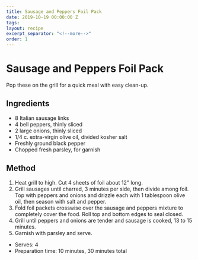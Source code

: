 ```yaml
---
title: Sausage and Peppers Foil Pack
date: 2019-10-19 00:00:00 Z
tags:
layout: recipe
excerpt_separator: "<!--more-->"
order: 1
---
```


# Sausage and Peppers Foil Pack

Pop these on the grill for a quick meal with easy clean-up.

<!--more-->

## Ingredients

- 8 Italian sausage links
- 4 bell peppers, thinly sliced
- 2 large onions, thinly sliced
- 1/4 c. extra-virgin olive oil, divided kosher salt
- Freshly ground black pepper
- Chopped fresh parsley, for garnish




## Method

1.	Heat grill to high. Cut 4 sheets of foil about 12" long.
2.	Grill sausages until charred, 3 minutes per side, then divide among foil. Top with peppers and onions and drizzle each with 1 tablespoon olive oil, then season with salt and pepper.
3.	Fold foil packets crosswise over the sausage and peppers mixture to completely cover the food. Roll top and bottom edges to seal closed.
4.	Grill until peppers and onions are tender and sausage is cooked, 13 to 15 minutes.
5.	Garnish with parsley and serve.



- Serves: 4
- Preparation time: 10 minutes, 30 minutes total
